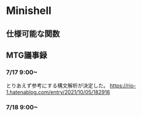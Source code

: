 # Minishell

## 仕様可能な関数



## MTG議事録

### 7/17 9:00~

とりあえず参考にする構文解析が決定した。
https://rio-1.hatenablog.com/entry/2021/10/05/182916

### 7/18 9:00~
